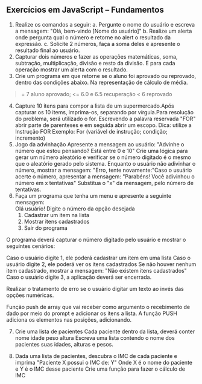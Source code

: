 ## Exercícios em JavaScript – Fundamentos

1.	Realize os comandos a seguir:
a.	Pergunte o nome do usuário e escreva a mensagem: 
"Olá, bem-vindo [Nome do usuário]"
b.	Realize um alerta onde pergunta qual o número e retorne no alert o resultado da expressão.
c.	Solicite 2 números, faça a soma deles e apresente o resultado final ao usuário.
2.	Capturar dois números e fazer as operações matemáticas, soma, subtração, multiplicação, divisão e resto da divisão. E para cada operação mostrar um alerta com o resultado.
3.	Crie um programa em que retorne se o aluno foi aprovado ou reprovado, dentro das condições abaixo. Na representação de cálculo de média.
>= 7 aluno aprovado;
<= 6.0 e 6.5 recuperação
< 6 reprovado
4.	Capture 10 itens para compor a lista de um supermercado.Após capturar os 10 items, imprima-os, separando por vírgula.Para resolução do problema, será utilizado o for. Escrevendo a palavra reservada "FOR" abrir parte de parenteses e em seguida abrir um escopo. Dica: utilize a Instrução FOR
Exemplo: For (variável de instrução; condição; incremento)
5.	Jogo da advinhação 
Apresente a mensagem ao usuário: "Advinhe o número que estou pensando? Está entre 0 e 10"
Crie uma lógica para gerar um número aleatório  e verificar se o número digitado é o mesmo que o aleatório gerado pelo sistema.
Enquanto o usuário não adivinhar o número, mostrar a mensagem: "Erro, tente novamente:"Caso o usuário acerte o número, apresentar a mensagem:
"Parabéns! Você adivinhou o número em x tentativas"
Substitua o "x" da mensagem, pelo número de tentativas.
6.	Faça um programa que tenha um menu e apresente a seguinte mensagem:  
  Olá usuário! Digite o número da opção desejada
    1. Cadastrar um item na lista
    2. Mostrar itens cadastrados
    3. Sair do programa
  
 O programa deverá capturar o número digitado pelo usuário e mostrar o seguintes cenários:

 Caso o usuário digite 1, ele poderá cadastrar um item em uma lista
  	Caso o usuário digite 2, ele poderá ver os itens cadastrados
  Se não houver nenhum item cadastrado, mostrar a mensagem: 
 "Não existem itens cadastrados"
Caso o usuário digite 3, a aplicação deverá ser encerrada.

Realizar o tratamento de erro se o usuário digitar um texto ao invés das opções numéricas.

Função push de array que vai receber como argumento o recebimento de dado por meio do prompt e adicionar os itens a lista. A função PUSH adiciona os elementos nas posições, adicionando.

7.	Crie uma lista de pacientes
  Cada paciente dentro da lista, deverá conter
    nome
    idade
    peso
    altura
 Escreva uma lista contendo o nome dos pacientes suas idades, alturas e pesos.

8.	Dada uma lista de pacientes, descubra o IMC de cada paciente e imprima
  "Paciente X possui o IMC de: Y"
Onde X é o nome do paciente e Y é o IMC desse paciente
Crie uma função para fazer o cálculo de IMC


